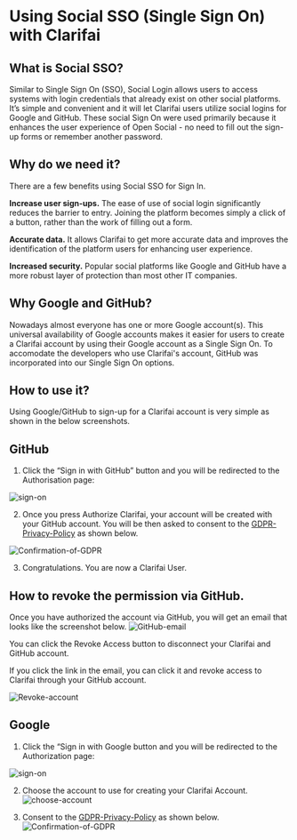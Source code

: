 # Using Social SSO (Single Sign On) with Clarifai

## What is Social SSO?

Similar to Single Sign On (SSO), Social Login allows users to access systems with login credentials that already exist on other social platforms. It’s simple and convenient and it will let Clarifai users utilize social logins for Google and GitHub. These social Sign On were used primarily because it enhances the user experience of Open Social - no need to fill out the sign-up forms or remember another password. 


## Why do we need it?

There are a few benefits using Social SSO for Sign In.

**Increase user sign-ups.** The ease of use of social login significantly reduces the barrier to entry. Joining the platform becomes simply a click of a button, rather than the work of filling out a form.

**Accurate data.** It allows Clarifai to get more accurate data and improves the identification of the platform users for enhancing user experience. 

**Increased security.** Popular social platforms like Google and GitHub have a more robust layer of protection than most other IT companies. 


## Why Google and GitHub? 

Nowadays almost everyone has one or more Google account(s). This universal availability of Google accounts makes it easier for users to create a Clarifai account by using their Google account as a Single Sign On. To accomodate the developers who use Clarifai's account, GitHub was incorporated into our Single Sign On options. 


## How to use it?

Using Google/GitHub to sign-up for a Clarifai account is very simple as shown in the below screenshots.


## GitHub
1. Click the “Sign in with GitHub” button and you will be redirected to the Authorisation page:

![sign-on](../../images/sso-options.png)


2. Once you press Authorize Clarifai, your account will be created with your GitHub account. You will be then asked to consent to the [GDPR-Privacy-Policy](https://www.clarifai.com/privacy-policy) as shown below.

![Confirmation-of-GDPR](../../images/confirmation.png)

3. Congratulations. You are now a Clarifai User.

## How to revoke the permission via GitHub.

Once you have authorized the account via GitHub, you will get an email that looks like the screenshot below.
![GitHub-email](../../images/confirmation_email.png)

You can click the Revoke Access button to disconnect your Clarifai and GitHub account. 

If you click the link in the email, you can click it and revoke access to Clarifai through your GitHub account. 

![Revoke-account](../../images/github-edit.png)

## Google

1. Click the “Sign in with Google button and you will be redirected to the Authorization page:

![sign-on](../../images/sso-options.png)

2. Choose the account to use for creating your Clarifai Account. 
![choose-account](../../images/choose_account.png)

3. Consent to the [GDPR-Privacy-Policy](https://www.clarifai.com/privacy-policy) as shown below.
![Confirmation-of-GDPR](../../images/confirmation.png)

